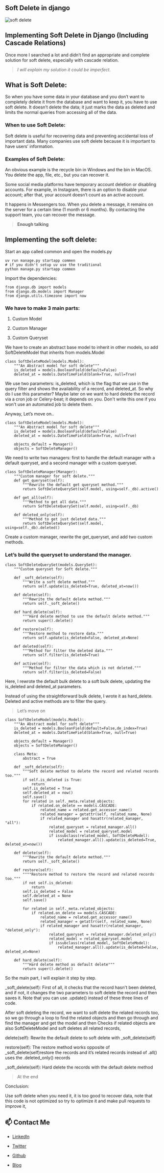 ## Soft Delete in django 

![soft delete](Soft-delete-in-django.jpg)

## Implementing Soft Delete in Django (Including Cascade Relations)

Once more I searched a lot and didn’t find an appropriate and complete solution for soft delete, especially with cascade relation.
>  *I will explain my solution it could be imperfect.*

## What is Soft Delete:

So when you have some data in your database and you don’t want to completely delete it from the database and want to keep it, you have to use soft delete. It doesn’t delete the data; it just marks the data as deleted and limits the normal queries from accessing all of the data.

### When to use Soft Delete:

Soft delete is useful for recovering data and preventing accidental loss of important data. Many companies use soft delete because it is important to have users’ information.

### Examples of Soft Delete:

An obvious example is the recycle bin in Windows and the bin in MacOS. You delete the app, file, etc., but you can recover it.

Some social media platforms have temporary account deletion or disabling accounts. For example, in Instagram, there is an option to disable your account; after that, your account doesn’t count as an active account.

It happens in Messengers too. When you delete a message, it remains on the server for a certain time (1 month or 6 months). By contacting the support team, you can recover the message.
>  **Enough talking**

## Implementing the soft delete:

Start an app called common and open the models.py

    uv run manage.py startapp commen 
    # if you didn't setup uv use the traditional
    python manage.py startapp commen 

Import the dependencies:

    from django.db import models
    from django.db.models import Manager
    from django.utils.timezone import now

### We have to make 3 main parts:

 1. Custom Model

 2. Custom Manager

 3. Custom Queryset

We have to create an abstract base model to inherit in other models, so add SoftDeleteModel that inherits from models.Model

    class SoftDeleteModel(models.Model):
        """An Abstract model for soft delete"""
        is_deleted = models.BooleanField(default=False)
        deleted_at = models.DateTimeField(blank=True, null=True)

We use two parameters: is_deleted, which is the flag that we use in the query filter and shows the availability of a record, and deleted_at. So why do I use this parameter? Maybe later on we want to hard delete the record via a cron job or Celery-beat; it depends on you. Don't write this one if you won't use an automated job to delete them.

Anyway, Let’s move on..

    class SoftDeleteModel(models.Model):
        """An Abstract model for soft delete"""
        is_deleted = models.BooleanField(default=False)
        deleted_at = models.DateTimeField(blank=True, null=True)
    
        objects_default = Manager()
        objects = SoftDeleteManager()

We need to write two managers: first to handle the default manager with a default queryset, and a second manager with a custom queryset.

    class SoftDeleteManager(Manager):
        """Custom manager for soft delete."""
        def get_queryset(self):
            """Rewrite the default get queryset method."""
            return SoftDeleteQuerySet(self.model, using=self._db).active()
    
        def get_all(self):
            """Method to get all data."""
            return SoftDeleteQuerySet(self.model, using=self._db)
    
        def deleted_only(self):
            """Method to get just deleted data."""
            return SoftDeleteQuerySet(self.model, using=self._db).deleted()

Create a custom manager, rewrite the get_queryset, and add two custom methods.

### Let’s build the queryset to understand the manager.

    class SoftDeleteQuerySet(models.QuerySet):
        """Custom queryset for Soft delete."""
    
        def _soft_delete(self):
            """Write a soft delete method."""
            return self.update(is_deleted=True, deleted_at=now())
    
        def delete(self):
            """Rewrite the default delete method."""
            return self._soft_delete()
    
        def hard_delete(self):
            """Hard delete method to use the default delete method."""
            return super().delete()
    
        def restore(self):
            """Restore method to restore data."""
            return self.update(is_deleted=False, deleted_at=None)
    
        def deleted(self):
            """Method for filter the deleted data."""
            return self.filter(is_deleted=True)
    
        def active(self):
            """Method for filter the data which is not deleted."""
            return self.filter(is_deleted=False)

Here, I rewrote the default bulk delete to a soft bulk delete, updating the is_deleted and deleted_at parameters.

Instead of using the straightforward bulk delete, I wrote it as hard_delete. Deleted and active methods are to filter the query.
>  Let’s move on

    class SoftDeleteModel(models.Model):
        """An Abstract model for soft delete"""
        is_deleted = models.BooleanField(default=False,de_index=True)
        deleted_at = models.DateTimeField(blank=True, null=True)
    
        objects_default = Manager()
        objects = SoftDeleteManager()
    
        class Meta:
            abstract = True
    
        def _soft_delete(self):
            """Soft delete method to delete the record and related records too."""
            if self.is_deleted is True:
                return
            self.is_deleted = True
            self.deleted_at = now()
            self.save()
            for related in self._meta.related_objects:
                if related.on_delete == models.CASCADE:
                    related_name = related.get_accessor_name()
                    related_manager = getattr(self, related_name, None)
                    if related_manager and hasattr(related_manager, "all"):
                        related_queryset = related_manager.all()
                        related_model = related_queryset.model
                        if issubclass(related_model, SoftDeleteModel):
                            related_manager.all().update(is_deleted=True, deleted_at=now())
    
        def delete(self):
            """Rewrite the default delete method."""
            return self._soft_delete()
    
        def restore(self):
            """"Restore method to restore the record and related records too."""
            if not self.is_deleted:
                return
            self.is_deleted = False
            self.deleted_at = None
            self.save()
    
            for related in self._meta.related_objects:
                if related.on_delete == models.CASCADE:
                    related_name = related.get_accessor_name()
                    related_manager = getattr(self, related_name, None)
                    if related_manager and hasattr(related_manager, "deleted_only"):
                        related_queryset = related_manager.deleted_only()
                        related_model = related_queryset.model
                        if issubclass(related_model, SoftDeleteModel):
                            related_manager.all().update(is_deleted=False, deleted_at=None)
    
        def hard_delete(self):
            """Hard delete method as default delete"""
            return super().delete()

So the main part, I will explain it step by step.

_soft_delete(self): First of all, it checks that the record hasn't been deleted, and if not, it changes the two parameters to soft delete the record and then saves it. Note that you can use .update() instead of these three lines of code.

After soft deleting the record, we want to soft delete the related records too, so we go through a loop to find the related objects and then go through and find the manager and get the model and then Checks if related objects are also SoftDeleteModel and soft deletes all related records,

delete(self): Rewrite the default delete to soft delete with _soft_delete(self)

restore(self): The restore method works opposite of _soft_delete(self)restore the records and it’s related records instead of .all() uses the .deleted_only() records

_soft_delete(self): Hard delete the records with the default delete method
>  At the end

Conclusion:

Use soft delete when you need it, it is too good to recover data,
 note that this code is not optimized so try to optimize it and make pull requests to improve it,

## 📫 Contact Me

* [LinkedIn](https://www.linkedin.com/in/EhsanShafi3i/)

* [Twitter](https://twitter.com/ehsanshafi3i/)

* [Github](https://github.com/EhsanShafi3i/)

* [Blog](https://ehsanshafi3i.github.io)
